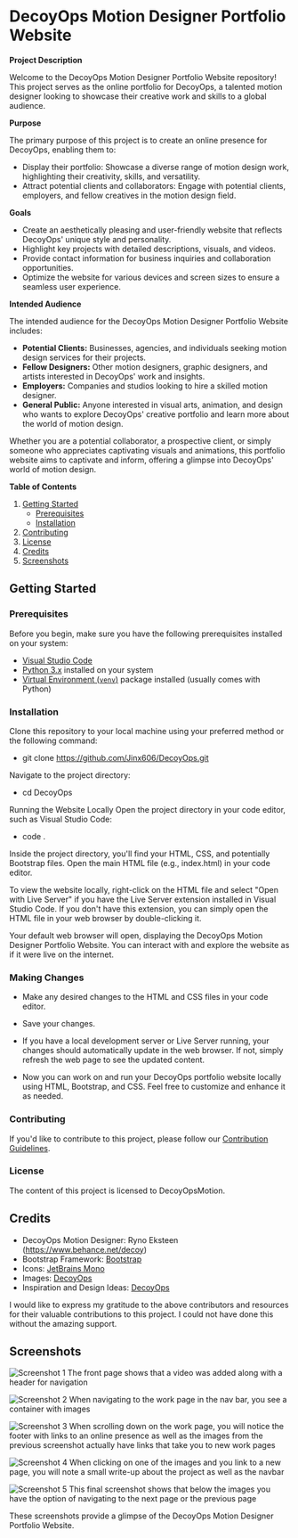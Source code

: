 # DecoyOps Motion Designer Portfolio Website

**Project Description**

Welcome to the DecoyOps Motion Designer Portfolio Website repository! This project serves as the online portfolio for DecoyOps, a talented motion designer looking to showcase their creative work and skills to a global audience.

**Purpose**

The primary purpose of this project is to create an online presence for DecoyOps, enabling them to:

- Display their portfolio: Showcase a diverse range of motion design work, highlighting their creativity, skills, and versatility.
- Attract potential clients and collaborators: Engage with potential clients, employers, and fellow creatives in the motion design field.

**Goals**

- Create an aesthetically pleasing and user-friendly website that reflects DecoyOps' unique style and personality.
- Highlight key projects with detailed descriptions, visuals, and videos.
- Provide contact information for business inquiries and collaboration opportunities.
- Optimize the website for various devices and screen sizes to ensure a seamless user experience.

**Intended Audience**

The intended audience for the DecoyOps Motion Designer Portfolio Website includes:

- **Potential Clients:** Businesses, agencies, and individuals seeking motion design services for their projects.
- **Fellow Designers:** Other motion designers, graphic designers, and artists interested in DecoyOps' work and insights.
- **Employers:** Companies and studios looking to hire a skilled motion designer.
- **General Public:** Anyone interested in visual arts, animation, and design who wants to explore DecoyOps' creative portfolio and learn more about the world of motion design.

Whether you are a potential collaborator, a prospective client, or simply someone who appreciates captivating visuals and animations, this portfolio website aims to captivate and inform, offering a glimpse into DecoyOps' world of motion design.

**Table of Contents**

1. [Getting Started](#getting-started)
   - [Prerequisites](#prerequisites)
   - [Installation](#installation)
2. [Contributing](#contributing)
3. [License](#license)
4. [Credits](#credits)
5. [Screenshots](#screenshots)

## Getting Started

### Prerequisites

Before you begin, make sure you have the following prerequisites installed on your system:

- [Visual Studio Code](https://code.visualstudio.com/)
- [Python 3.x](https://www.python.org/downloads/) installed on your system
- [Virtual Environment (`venv`)](https://docs.python.org/3/library/venv.html) package installed (usually comes with Python)

### Installation

Clone this repository to your local machine using your preferred method or the following command:
- git clone https://github.com/Jinx606/DecoyOps.git

Navigate to the project directory:
- cd DecoyOps

Running the Website Locally
Open the project directory in your code editor, such as Visual Studio Code:
- code .

Inside the project directory, you'll find your HTML, CSS, and potentially Bootstrap files. Open the main HTML file (e.g., index.html) in your code editor.

To view the website locally, right-click on the HTML file and select "Open with Live Server" if you have the Live Server extension installed in Visual Studio Code. If you don't have this extension, you can simply open the HTML file in your web browser by double-clicking it.

Your default web browser will open, displaying the DecoyOps Motion Designer Portfolio Website. You can interact with and explore the website as if it were live on the internet.

### Making Changes

- Make any desired changes to the HTML and CSS files in your code editor.

- Save your changes.

- If you have a local development server or Live Server running, your changes should automatically update in the web browser. If not, simply refresh the web page to see the updated content.

- Now you can work on and run your DecoyOps portfolio website locally using HTML, Bootstrap, and CSS. Feel free to customize and enhance it as needed.

### Contributing

If you'd like to contribute to this project, please follow our [Contribution Guidelines](https://github.com/Jinx606/DecoyOps/blob/main/CONTRIBUTING.md).

### License

The content of this project is licensed to DecoyOpsMotion.

## Credits

- DecoyOps Motion Designer: Ryno Eksteen (https://www.behance.net/decoy)
- Bootstrap Framework: [Bootstrap](https://getbootstrap.com/)
- Icons: [JetBrains Mono](https://fonts.google.com/specimen/JetBrains+Mono)
- Images: [DecoyOps](https://www.behance.net/decoy)
- Inspiration and Design Ideas: [DecoyOps](https://www.behance.net/decoy)

I would like to express my gratitude to the above contributors and resources for their valuable contributions to this project. I could not have done this without the amazing support.

## Screenshots

![Screenshot 1](https://github.com/Jinx606/DecoyOps/blob/main/Screenshot%202023-09-19%20at%2014.10.02.png)
The front page shows that a video was added along with a header for navigation

![Screenshot 2](https://github.com/Jinx606/DecoyOps/blob/main/Screenshot%202023-09-19%20at%2014.10.36.png)
When navigating to the work page in the nav bar, you see a container with images

![Screenshot 3](https://github.com/Jinx606/DecoyOps/blob/main/Screenshot%202023-09-19%20at%2014.10.54.png)
When scrolling down on the work page, you will notice the footer with links to an online presence as well as the images from the previous screenshot actually have links that take you to new work pages

![Screenshot 4](https://github.com/Jinx606/DecoyOps/blob/main/Screenshot%202023-09-19%20at%2014.11.54.png)
When clicking on one of the images and you link to a new page, you will note a small write-up about the project as well as the navbar

![Screenshot 5](https://github.com/Jinx606/DecoyOps/blob/main/Screenshot%202023-09-19%20at%2014.11.38.png)
This final screenshot shows that below the images you have the option of navigating to the next page or the previous page

These screenshots provide a glimpse of the DecoyOps Motion Designer Portfolio Website.

